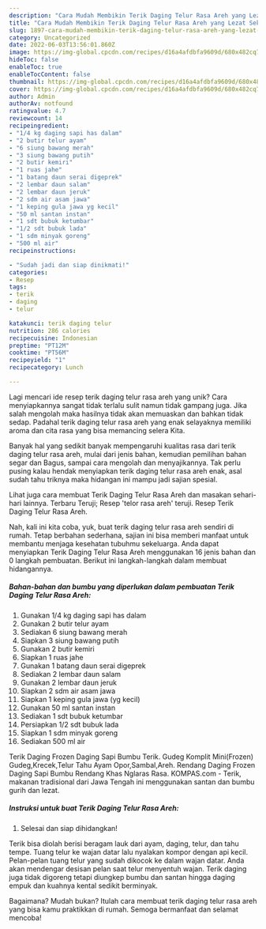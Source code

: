 ```yaml
---
description: "Cara Mudah Membikin Terik Daging Telur Rasa Areh yang Lezat Sekali"
title: "Cara Mudah Membikin Terik Daging Telur Rasa Areh yang Lezat Sekali"
slug: 1897-cara-mudah-membikin-terik-daging-telur-rasa-areh-yang-lezat-sekali
category: Uncategorized
date: 2022-06-03T13:56:01.860Z
image: https://img-global.cpcdn.com/recipes/d16a4afdbfa9609d/680x482cq70/terik-daging-telur-rasa-areh-foto-resep-utama.jpg
hideToc: false
enableToc: true
enableTocContent: false
thumbnail: https://img-global.cpcdn.com/recipes/d16a4afdbfa9609d/680x482cq70/terik-daging-telur-rasa-areh-foto-resep-utama.jpg
cover: https://img-global.cpcdn.com/recipes/d16a4afdbfa9609d/680x482cq70/terik-daging-telur-rasa-areh-foto-resep-utama.jpg
author: Admin
authorAv: notfound
ratingvalue: 4.7
reviewcount: 14
recipeingredient:
- "1/4 kg daging sapi has dalam"
- "2 butir telur ayam"
- "6 siung bawang merah"
- "3 siung bawang putih"
- "2 butir kemiri"
- "1 ruas jahe"
- "1 batang daun serai digeprek"
- "2 lembar daun salam"
- "2 lembar daun jeruk"
- "2 sdm air asam jawa"
- "1 keping gula jawa yg kecil"
- "50 ml santan instan"
- "1 sdt bubuk ketumbar"
- "1/2 sdt bubuk lada"
- "1 sdm minyak goreng"
- "500 ml air"
recipeinstructions:

- "Sudah jadi dan siap dinikmati!"
categories:
- Resep
tags:
- terik
- daging
- telur

katakunci: terik daging telur 
nutrition: 286 calories
recipecuisine: Indonesian
preptime: "PT12M"
cooktime: "PT56M"
recipeyield: "1"
recipecategory: Lunch

---
```





Lagi mencari ide resep terik daging telur rasa areh yang unik? Cara menyiapkannya sangat tidak terlalu sulit namun tidak gampang juga. Jika salah mengolah maka hasilnya tidak akan memuaskan dan bahkan tidak sedap. Padahal terik daging telur rasa areh yang enak selayaknya memiliki aroma dan cita rasa yang bisa memancing selera Kita.





Banyak hal yang sedikit banyak mempengaruhi kualitas rasa dari terik daging telur rasa areh, mulai dari jenis bahan, kemudian pemilihan bahan segar dan Bagus, sampai cara mengolah dan menyajikannya. Tak perlu pusing kalau hendak menyiapkan terik daging telur rasa areh enak,      asal sudah tahu triknya maka hidangan ini mampu jadi sajian spesial.














Lihat juga cara membuat Terik Daging Telur Rasa Areh dan masakan sehari-hari lainnya. Terbaru Teruji; Resep &#39;telor rasa areh&#39; teruji. Resep Terik Daging Telur Rasa Areh.






Nah, kali ini kita coba, yuk, buat terik daging telur rasa areh sendiri di rumah. Tetap berbahan sederhana, sajian ini bisa memberi manfaat untuk membantu menjaga kesehatan tubuhmu sekeluarga. Anda dapat menyiapkan Terik Daging Telur Rasa Areh menggunakan 16 jenis bahan dan 0 langkah pembuatan. Berikut ini langkah-langkah dalam membuat hidangannya.

<!--inarticleads1-->

##### Bahan-bahan dan bumbu yang diperlukan dalam pembuatan Terik Daging Telur Rasa Areh:

1. Gunakan 1/4 kg daging sapi has dalam
1. Gunakan 2 butir telur ayam
1. Sediakan 6 siung bawang merah
1. Siapkan 3 siung bawang putih
1. Gunakan 2 butir kemiri
1. Siapkan 1 ruas jahe
1. Gunakan 1 batang daun serai digeprek
1. Sediakan 2 lembar daun salam
1. Gunakan 2 lembar daun jeruk
1. Siapkan 2 sdm air asam jawa
1. Siapkan 1 keping gula jawa (yg kecil)
1. Gunakan 50 ml santan instan
1. Sediakan 1 sdt bubuk ketumbar
1. Persiapkan 1/2 sdt bubuk lada
1. Siapkan 1 sdm minyak goreng
1. Sediakan 500 ml air


Terik Daging Frozen Daging Sapi Bumbu Terik. Gudeg Komplit Mini(Frozen) Gudeg,Krecek,Telur Tahu Ayam Opor,Sambal,Areh. Rendang Daging Frozen Daging Sapi Bumbu Rendang Khas Nglaras Rasa. KOMPAS.com - Terik, makanan tradisional dari Jawa Tengah ini menggunakan santan dan bumbu gurih dan lezat. 

<!--inarticleads2-->

##### Instruksi untuk buat Terik Daging Telur Rasa Areh:


1. Selesai dan siap dihidangkan!

Terik bisa diolah berisi beragam lauk dari ayam, daging, telur, dan tahu tempe. Tuang telur ke wajan datar lalu nyalakan kompor dengan api kecil. Pelan-pelan tuang telur yang sudah dikocok ke dalam wajan datar. Anda akan mendengar desisan pelan saat telur menyentuh wajan. Terik daging juga tidak digoreng tetapi diungkep bumbu dan santan hingga daging empuk dan kuahnya kental sedikit berminyak. 

Bagaimana? Mudah bukan? Itulah cara membuat terik daging telur rasa areh yang bisa kamu praktikkan di rumah. Semoga bermanfaat dan selamat mencoba!
